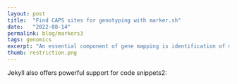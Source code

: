 ```yaml
---
layout: post
title:  "Find CAPS sites for genotyping with marker.sh"
date:   "2022-08-14"
permalink: blog/markers3
tags: genomics
excerpt: "An essential component of gene mapping is identification of markers. This article discuss a simple script written to discover CAPS markers from vcf file2."
thumb: restriction.png
---
```


Jekyll also offers powerful support for code snippets2:

